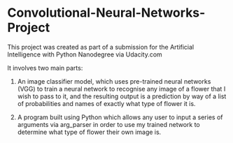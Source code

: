 # Convolutional-Neural-Networks-Project
This project was created as part of a submission for the Artificial Intelligence with Python Nanodegree via Udacity.com

It involves two main parts:

1. An image classifier model, which uses pre-trained neural networks (VGG) to train a neural network to recognise any image of
a flower that I wish to pass to it, and the resulting output is a prediction by way of a list of probabilities and names
of exactly what type of flower it is.

2. A program built using Python which allows any user to input a series of arguments via arg_parser in order to use my trained
network to determine what type of flower their own image is.
